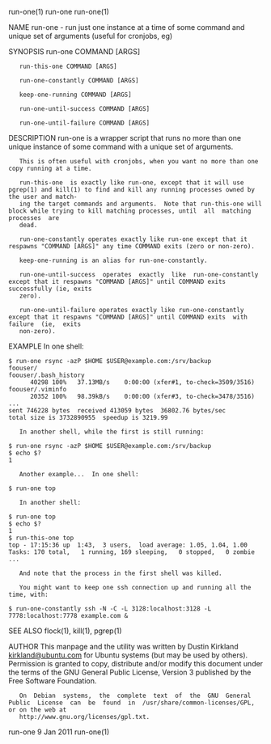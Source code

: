 run-one(1)								    run-one								    run-one(1)

NAME
       run-one - run just one instance at a time of some command and unique set of arguments (useful for cronjobs, eg)

SYNOPSIS
       run-one COMMAND [ARGS]

       run-this-one COMMAND [ARGS]

       run-one-constantly COMMAND [ARGS]

       keep-one-running COMMAND [ARGS]

       run-one-until-success COMMAND [ARGS]

       run-one-until-failure COMMAND [ARGS]

DESCRIPTION
       run-one is a wrapper script that runs no more than one unique instance of some command with a unique set of arguments.

       This is often useful with cronjobs, when you want no more than one copy running at a time.

       run-this-one  is exactly like run-one, except that it will use pgrep(1) and kill(1) to find and kill any running processes owned by the user and match‐
       ing the target commands and arguments.  Note that run-this-one will block while trying to kill matching processes, until	 all  matching	processes  are
       dead.

       run-one-constantly operates exactly like run-one except that it respawns "COMMAND [ARGS]" any time COMMAND exits (zero or non-zero).

       keep-one-running is an alias for run-one-constantly.

       run-one-until-success  operates	exactly	 like  run-one-constantly except that it respawns "COMMAND [ARGS]" until COMMAND exits successfully (ie, exits
       zero).

       run-one-until-failure operates exactly like run-one-constantly except that it respawns "COMMAND [ARGS]" until COMMAND exits  with  failure  (ie,	 exits
       non-zero).

EXAMPLE
       In one shell:

	$ run-one rsync -azP $HOME $USER@example.com:/srv/backup
	foouser/
	foouser/.bash_history
	      40298 100%   37.13MB/s	0:00:00 (xfer#1, to-check=3509/3516)
	foouser/.viminfo
	      20352 100%   98.39kB/s	0:00:00 (xfer#3, to-check=3478/3516)
	...
	sent 746228 bytes  received 413059 bytes  36802.76 bytes/sec
	total size is 3732890955  speedup is 3219.99

       In another shell, while the first is still running:

	$ run-one rsync -azP $HOME $USER@example.com:/srv/backup
	$ echo $?
	1

       Another example...  In one shell:

	$ run-one top

       In another shell:

	$ run-one top
	$ echo $?
	1
	$ run-this-one top
	top - 17:15:36 up  1:43,  3 users,  load average: 1.05, 1.04, 1.00
	Tasks: 170 total,   1 running, 169 sleeping,   0 stopped,   0 zombie
	...

       And note that the process in the first shell was killed.

       You might want to keep one ssh connection up and running all the time, with:

	$ run-one-constantly ssh -N -C -L 3128:localhost:3128 -L 7778:localhost:7778 example.com &

SEE ALSO
       flock(1), kill(1), pgrep(1)

AUTHOR
       This  manpage  and  the	utility	 was  written  by Dustin Kirkland <kirkland@ubuntu.com> for Ubuntu systems (but may be used by others).	 Permission is
       granted to copy, distribute and/or modify this document under the terms of the GNU General Public License, Version 3 published  by  the	Free  Software
       Foundation.

       On  Debian  systems,  the  complete  text  of  the  GNU	General	 Public	 License  can  be  found  in  /usr/share/common-licenses/GPL, or on the web at
       http://www.gnu.org/licenses/gpl.txt.

run-one									  9 Jan 2011								    run-one(1)

